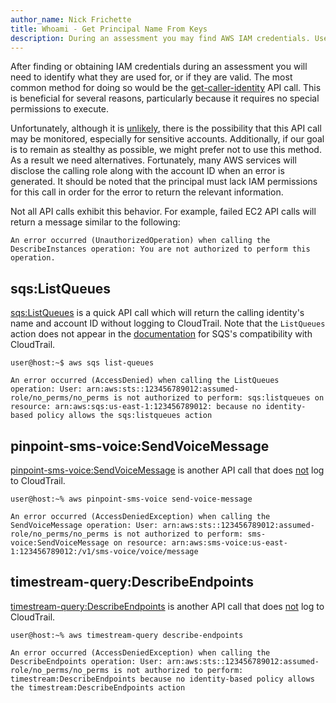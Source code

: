 ```yaml
---
author_name: Nick Frichette
title: Whoami - Get Principal Name From Keys
description: During an assessment you may find AWS IAM credentials. Use these tactics to identify the principal of the keys.
---
```


After finding or obtaining IAM credentials during an assessment you will need to identify what they are used for, or if they are valid. The most common method for doing so would be the [get-caller-identity](https://awscli.amazonaws.com/v2/documentation/api/latest/reference/sts/get-caller-identity.html) API call. This is beneficial for several reasons, particularly because it requires no special permissions to execute.

Unfortunately, although it is [unlikely](https://twitter.com/SpenGietz/status/1283846678194221057), there is the possibility that this API call may be monitored, especially for sensitive accounts. Additionally, if our goal is to remain as stealthy as possible, we might prefer not to use this method. As a result we need alternatives. Fortunately, many AWS services will disclose the calling role along with the account ID when an error is generated. It should be noted that the principal must lack IAM permissions for this call in order for the error to return the relevant information. 

Not all API calls exhibit this behavior. For example, failed EC2 API calls will return a message similar to the following:

```
An error occurred (UnauthorizedOperation) when calling the DescribeInstances operation: You are not authorized to perform this operation.
```

## sqs:ListQueues

[sqs:ListQueues](https://awscli.amazonaws.com/v2/documentation/api/latest/reference/sqs/list-queues.html) is a quick API call which will return the calling identity's name and account ID without logging to CloudTrail. Note that the `ListQueues` action does not appear in the [documentation](https://docs.aws.amazon.com/AWSSimpleQueueService/latest/SQSDeveloperGuide/sqs-logging-using-cloudtrail.html) for SQS's compatibility with CloudTrail.

```
user@host:~$ aws sqs list-queues

An error occurred (AccessDenied) when calling the ListQueues operation: User: arn:aws:sts::123456789012:assumed-role/no_perms/no_perms is not authorized to perform: sqs:listqueues on resource: arn:aws:sqs:us-east-1:123456789012: because no identity-based policy allows the sqs:listqueues action
```

## pinpoint-sms-voice:SendVoiceMessage
[pinpoint-sms-voice:SendVoiceMessage](https://awscli.amazonaws.com/v2/documentation/api/latest/reference/pinpoint-sms-voice/send-voice-message.html) is another API call that does [not](https://docs.aws.amazon.com/pinpoint/latest/developerguide/pinpoint-sms-voice-cloudtrail-actions.html) log to CloudTrail.

```
user@host:~% aws pinpoint-sms-voice send-voice-message

An error occurred (AccessDeniedException) when calling the SendVoiceMessage operation: User: arn:aws:sts::123456789012:assumed-role/no_perms/no_perms is not authorized to perform: sms-voice:SendVoiceMessage on resource: arn:aws:sms-voice:us-east-1:123456789012:/v1/sms-voice/voice/message
```

## timestream-query:DescribeEndpoints
[timestream-query:DescribeEndpoints](https://awscli.amazonaws.com/v2/documentation/api/latest/reference/timestream-query/describe-endpoints.html) is another API call that does [not](https://docs.aws.amazon.com/timestream/latest/developerguide/logging-using-cloudtrail.html) log to CloudTrail.

```
user@host:~% aws timestream-query describe-endpoints

An error occurred (AccessDeniedException) when calling the DescribeEndpoints operation: User: arn:aws:sts::123456789012:assumed-role/no_perms/no_perms is not authorized to perform: timestream:DescribeEndpoints because no identity-based policy allows the timestream:DescribeEndpoints action
```
